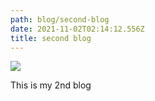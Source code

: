 ```yaml
---
path: blog/second-blog
date: 2021-11-02T02:14:12.556Z
title: second blog
---
```

![](assets/test.jpg)

This is my 2nd blog